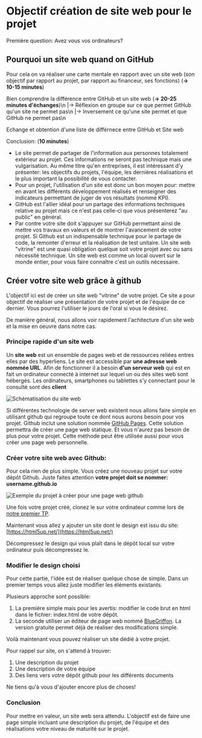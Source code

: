 # Objectif création de site web pour le projet

Première question: Avez vous vos ordinateurs?

## Pourquoi un site web quand on GitHub

Pour cela on va réaliser une carte mentale en rapport avec un site web (son objectif par rapport au projet, par rapport au financeur, ses fonctions) (**-> 10-15 minutes**)

Bien comprendre la différence entre GitHub et un site web (**-> 20-25 minutes d'échanges**)\n
|-> Réflexion en groupe sur ce que permet GitHub qu'un site ne permet pas\n
|-> Inversement ce qu'une site permet et que GitHub ne permet pas\n

Echange et obtention d'une liste de différnece entre GitHub et Site web

Conclusion: (**10 minutes**)
- Le site permet de partager de l'information aux personnes totalement extérieur au projet. Ces informations ne seront pas technique mais une vulgarisation. Au même titre qu'en entreprises, il est intéressant d'y présenter: les objectifs du projets, l'équipe, les dernières réalisations et le plus important la possibilité de vous contacter. 
- Pour un projet, l'utilisation d'un site est donc un bon moyen pour: mettre en avant les différents développement réalisés et renseigner des indicateurs permettant de juger de vos résultats (nommé KPI).
- GitHub est l'allier idéal pour un partage des informations techniques relative au projet mais ce n'est pas celle-ci que vous présenterez "au public" en général.
- Par contre votre site doit s'appuyer sur GitHub permettant ainsi de mettre vos travaux en valeurs et de montrer l'avancement de votre projet. Si Github est un indispensable technique pour le partage de code, la remonter d'erreur et la réalisation de test unitaire. Un site web "vitrine" est une quasi obligation quelque soit votre projet avec ou sans nécessité technique. Un site web est comme un local ouvert sur le monde entier, pour vous faire connaître c'est un outils nécessaire.

## Créer votre site web grâce à github

L'objectif ici est de créer un site web "vitrine" de votre projet. Ce site a pour objectif de réaliser une présentation de votre projet et de l'équipe de ce dernier. Vous pourrez l'utiliser le jours de l'oral si vous le désirez.

De manière général, nous allons voir rapidement l'achitecture d'un site web et la mise en oeuvre dans notre cas.

### Principe rapide d'un site web

Un **site web** est un ensemble de pages web et de ressources reliées entres elles par des hyperliens. Le site est accessible par **une adresse web nommée URL**. Afin de fonctionner il a besoin **d'un serveur web** qui est en fait un ordinateur connecté à internet sur lequel un ou des sites web sont hébergés. Les ordinateurs, smartphones ou tablettes s'y connectant pour le consulté sont des **client**

![Schématisation du site web](https://i0.wp.com/www.playhooky.fr/wp-content/uploads/2019/10/Playhooky.fr-Du-serveur-au-navigateur.png?resize=1024%2C385&ssl=1)

Si différentes technologie de server web existent nous allons faire simple en utilisant github qui regroupe toute ce dont nous aurons besoin pour vos projet. Github inclut une solution nommée [GitHub Pages](https://pages.github.com/). Cette solution permettra de créer une page web statique. Et vous n'aurez pas besoin de plus pour votre projet. Cette méthode peut être utilisée aussi pour vous créer une page web personnelle.

### Créer votre site web avec Github:

Pour cela rien de plus simple. Vous créez une nouveau projet sur votre dépôt Github. Juste faites attention **votre projet doit se nommer: username.github.io**

![Exemple du projet à créer pour une page web github](https://cdn.kastatic.org/ka-perseus-images/c6725e26e2668e6072d0905232e28dc24e34c069.png)

Une fois votre projet créé, clonez le sur votre ordinateur comme lors de [notre premier TP](https://github.com/jmtrivial/tp-git).

Maintenant vous allez y ajouter un site dont le design est issu du site: [https://html5up.net/](https://html5up.net/)

Décompressez le design qui vous plaît dans le dépôt local sur votre ordinateur puis décompressez le.

### Modifier le design choisi

Pour cette partie, l'idée est de réaliser quelque chose de simple. Dans un premier temps vous allez juste modifier les éléments existants.

Plusieurs approche sont possible:
1. La première simple mais pour les avertis: modifier le code brut en html dans le fichier: index.html de votre dépôt.
2. La seconde utiliser un éditeur de page web nommé [BlueGriffon](http://www.bluegriffon.org/). La version gratuite permet déjà de réaliser des modifications simple.

Voilà maintenant vous pouvez réaliser un site dédié à votre projet. 

Pour rappel sur site, on s'attend à trouver:
1. Une description du projet
2. Une description de votre équipe
3. Des liens vers votre dépôt github pour les différents documents

Ne tiens qu'à vous d'ajouter encore plus de choses!

### Conclusion

Pour mettre en valeur, un site web sera attendu. L'objectif est de faire une page simple incluant une description du projet, de l'équipe et des réalisations votre niveau de maturité sur le projet.
